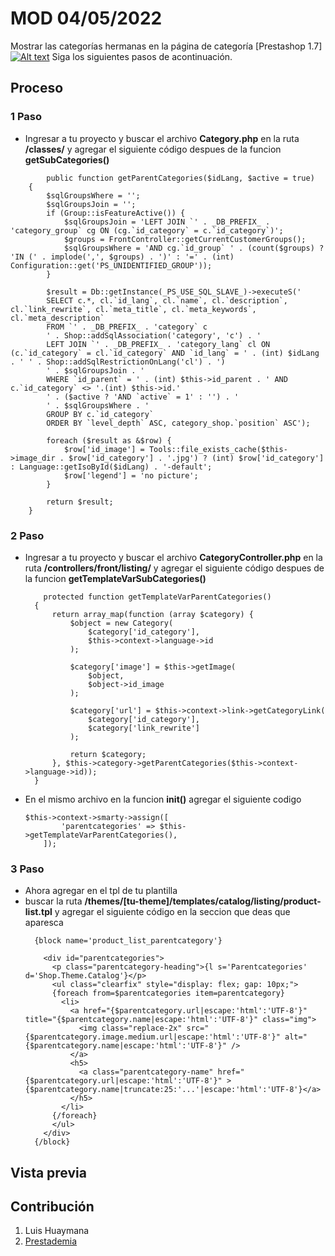 #  MOD 04/05/2022
Mostrar las categorías hermanas en la página de categoría [Prestashop 1.7]
[![Alt text](https://img.youtube.com/vi/xbdNglSZChs/0.jpg)](https://www.youtube.com/watch?v=xbdNglSZChs)
Siga los siguientes pasos de acontinuación.

## Proceso
### 1 Paso
- Ingresar a tu proyecto y buscar el archivo **Category.php** en la ruta
  **/classes/** y agregar el siguiente código despues de la funcion **getSubCategories()**
```
        public function getParentCategories($idLang, $active = true)
    {
        $sqlGroupsWhere = '';
        $sqlGroupsJoin = '';
        if (Group::isFeatureActive()) {
            $sqlGroupsJoin = 'LEFT JOIN `' . _DB_PREFIX_ . 'category_group` cg ON (cg.`id_category` = c.`id_category`)';
            $groups = FrontController::getCurrentCustomerGroups();
            $sqlGroupsWhere = 'AND cg.`id_group` ' . (count($groups) ? 'IN (' . implode(',', $groups) . ')' : '=' . (int) Configuration::get('PS_UNIDENTIFIED_GROUP'));
        }

        $result = Db::getInstance(_PS_USE_SQL_SLAVE_)->executeS('
		SELECT c.*, cl.`id_lang`, cl.`name`, cl.`description`, cl.`link_rewrite`, cl.`meta_title`, cl.`meta_keywords`, cl.`meta_description`
		FROM `' . _DB_PREFIX_ . 'category` c
		' . Shop::addSqlAssociation('category', 'c') . '
		LEFT JOIN `' . _DB_PREFIX_ . 'category_lang` cl ON (c.`id_category` = cl.`id_category` AND `id_lang` = ' . (int) $idLang . ' ' . Shop::addSqlRestrictionOnLang('cl') . ')
		' . $sqlGroupsJoin . '
		WHERE `id_parent` = ' . (int) $this->id_parent . ' AND c.`id_category` <> '.(int) $this->id.'
		' . ($active ? 'AND `active` = 1' : '') . '
		' . $sqlGroupsWhere . '
		GROUP BY c.`id_category`
		ORDER BY `level_depth` ASC, category_shop.`position` ASC');

        foreach ($result as &$row) {
            $row['id_image'] = Tools::file_exists_cache($this->image_dir . $row['id_category'] . '.jpg') ? (int) $row['id_category'] : Language::getIsoById($idLang) . '-default';
            $row['legend'] = 'no picture';
        }

        return $result;
    }
   ``` 
### 2 Paso
- Ingresar a tu proyecto y buscar el archivo **CategoryController.php** en la ruta
  **/controllers/front/listing/** y agregar el siguiente código despues de la funcion **getTemplateVarSubCategories()**
  ```
      protected function getTemplateVarParentCategories()
    {
        return array_map(function (array $category) {
            $object = new Category(
                $category['id_category'],
                $this->context->language->id
            );

            $category['image'] = $this->getImage(
                $object,
                $object->id_image
            );

            $category['url'] = $this->context->link->getCategoryLink(
                $category['id_category'],
                $category['link_rewrite']
            );

            return $category;
        }, $this->category->getParentCategories($this->context->language->id));
    }
  ```
 - En el mismo archivo en la funcion **init()** agregar el siguiente codigo
    ```
    $this->context->smarty->assign([
            'parentcategories' => $this->getTemplateVarParentCategories(),
        ]);
    ```
### 3 Paso
- Ahora agregar en el tpl de tu plantilla
- buscar la ruta **/themes/[tu-theme]/templates/catalog/listing/product-list.tpl** y agregar el siguiente código en la seccion que deas que aparesca 
  ```
    {block name='product_list_parentcategory'}

      <div id="parentcategories">
        <p class="parentcategory-heading">{l s='Parentcategories' d='Shop.Theme.Catalog'}</p>
        <ul class="clearfix" style="display: flex; gap: 10px;">
        {foreach from=$parentcategories item=parentcategory}
          <li>
            <a href="{$parentcategory.url|escape:'html':'UTF-8'}" title="{$parentcategory.name|escape:'html':'UTF-8'}" class="img">
              <img class="replace-2x" src="{$parentcategory.image.medium.url|escape:'html':'UTF-8'}" alt="{$parentcategory.name|escape:'html':'UTF-8'}" />
            </a>
            <h5>
              <a class="parentcategory-name" href="{$parentcategory.url|escape:'html':'UTF-8'}" >{$parentcategory.name|truncate:25:'...'|escape:'html':'UTF-8'}</a>
            </h5>
          </li>
        {/foreach}
        </ul>
      </div>
    {/block}
    ```
## Vista previa

## Contribución
1. Luis Huaymana
2. [Prestademia](https://www.youtube.com/c/prestademia)
